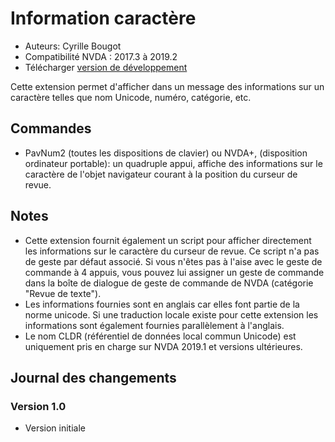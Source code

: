 # Information caractère

* Auteurs: Cyrille Bougot
* Compatibilité NVDA : 2017.3 à 2019.2
* Télécharger [version de développement][2]

Cette extension permet d'afficher dans un message des informations sur un caractère telles que nom Unicode, numéro, catégorie, etc.


## Commandes

* PavNum2 (toutes les dispositions de clavier) ou NVDA+, (disposition ordinateur portable): un quadruple appui, affiche des informations sur le caractère de l'objet navigateur courant à la position du curseur de revue.

## Notes

* Cette extension fournit également un script pour afficher directement les informations sur le caractère du curseur de revue. Ce script n'a pas de geste par défaut associé. Si vous n'êtes pas à l'aise avec le geste de commande à 4 appuis, vous pouvez lui assigner un geste de commande dans la boîte de dialogue de geste de commande de NVDA (catégorie "Revue de texte").
* Les informations fournies sont en anglais car elles font partie de la norme unicode. Si une traduction locale existe pour cette extension les informations sont également fournies parallèlement à l'anglais.
* Le nom CLDR (référentiel de données local commun Unicode) est uniquement pris en charge sur NVDA 2019.1 et versions ultérieures.


## Journal des changements

### Version 1.0

* Version initiale

[2]: https://github.com/CyrilleB79/charInfo/releases/download/V1.0dev/charInfo-1.0dev-20190425.nvda-addon
